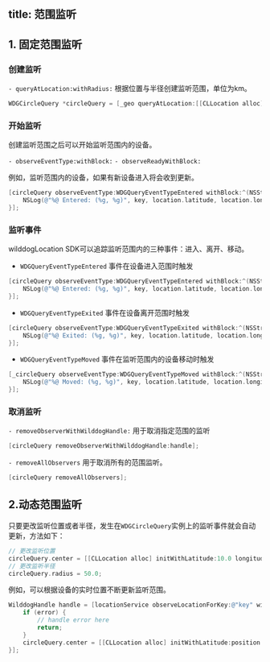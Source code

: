 title: 范围监听
---

## 1. 固定范围监听

### 创建监听
`- queryAtLocation:withRadius:`  根据位置与半径创建监听范围，单位为km。

```objectivec
WDGCircleQuery *circleQuery = [_geo queryAtLocation:[[CLLocation alloc] initWithLatitude:37.33617167 longitude:-122.08165962] withRadius:500.0];
```
### 开始监听

创建监听范围之后可以开始监听范围内的设备。

`- observeEventType:withBlock:`
`- observeReadyWithBlock:`

例如，监听范围内的设备，如果有新设备进入将会收到更新。

```objectivec
[circleQuery observeEventType:WDGQueryEventTypeEntered withBlock:^(NSString * _Nonnull key, WDGPosition * _Nonnull location) {
    NSLog(@"%@ Entered: (%g, %g)", key, location.latitude, location.longitude);
}];
```

### 监听事件

wilddogLocation SDK可以追踪监听范围内的三种事件：进入、离开、移动。

- `WDGQueryEventTypeEntered` 事件在设备进入范围时触发

```objectivec
[circleQuery observeEventType:WDGQueryEventTypeEntered withBlock:^(NSString * _Nonnull key, WDGPosition * _Nonnull location) {
    NSLog(@"%@ Entered: (%g, %g)", key, location.latitude, location.longitude);
}];
```

- `WDGQueryEventTypeExited` 事件在设备离开范围时触发

```objectivec
[circleQuery observeEventType:WDGQueryEventTypeExited withBlock:^(NSString * _Nonnull key, WDGPosition * _Nonnull location) {
    NSLog(@"%@ Exited: (%g, %g)", key, location.latitude, location.longitude);
}];
```

- `WDGQueryEventTypeMoved` 事件在监听范围内的设备移动时触发

```objectivec
[_circleQuery observeEventType:WDGQueryEventTypeMoved withBlock:^(NSString * _Nonnull key, WDGPosition * _Nonnull location) {
    NSLog(@"%@ Moved: (%g, %g)", key, location.latitude, location.longitude);
}];
```

### 取消监听

`- removeObserverWithWilddogHandle:` 用于取消指定范围的监听

```objectivec
[circleQuery removeObserverWithWilddogHandle:handle];
```

`- removeAllObservers` 用于取消所有的范围监听。

```objectivec
[circleQuery removeAllObservers];
```

## 2.动态范围监听

只要更改监听位置或者半径，发生在`WDGCircleQuery`实例上的监听事件就会自动更新，方法如下：

```objectivec
// 更改监听位置
circleQuery.center = [[CLLocation alloc] initWithLatitude:10.0 longitude:50.0];
// 更改监听半径
circleQuery.radius = 50.0;
```

例如，可以根据设备的实时位置不断更新监听范围。

```objectivec
WilddogHandle handle = [locationService observeLocationForKey:@"key" withBlock:^(WDGPosition * _Nullable position, NSError * _Nullable error) {
    if (error) {
        // handle error here
        return;
    }
    circleQuery.center = [[CLLocation alloc] initWithLatitude:position.latitude longitude:position.longitude];
}];
```
